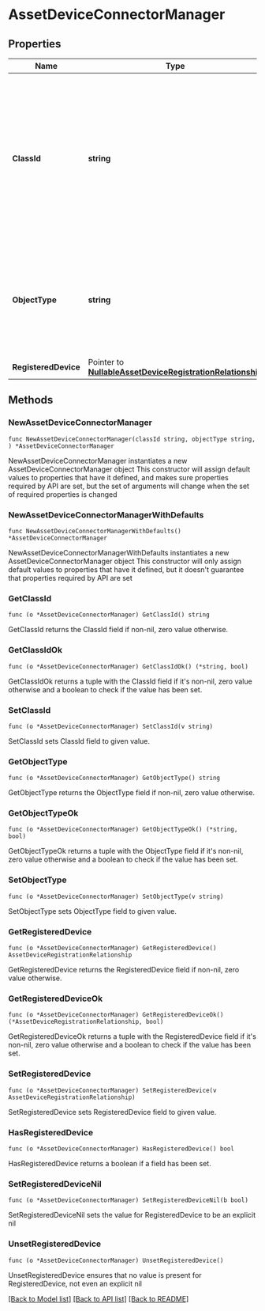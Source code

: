 # AssetDeviceConnectorManager

## Properties

Name | Type | Description | Notes
------------ | ------------- | ------------- | -------------
**ClassId** | **string** | The fully-qualified name of the instantiated, concrete type. This property is used as a discriminator to identify the type of the payload when marshaling and unmarshaling data. | [default to "asset.DeviceConnectorManager"]
**ObjectType** | **string** | The fully-qualified name of the instantiated, concrete type. The value should be the same as the &#39;ClassId&#39; property. | [default to "asset.DeviceConnectorManager"]
**RegisteredDevice** | Pointer to [**NullableAssetDeviceRegistrationRelationship**](AssetDeviceRegistrationRelationship.md) |  | [optional] 

## Methods

### NewAssetDeviceConnectorManager

`func NewAssetDeviceConnectorManager(classId string, objectType string, ) *AssetDeviceConnectorManager`

NewAssetDeviceConnectorManager instantiates a new AssetDeviceConnectorManager object
This constructor will assign default values to properties that have it defined,
and makes sure properties required by API are set, but the set of arguments
will change when the set of required properties is changed

### NewAssetDeviceConnectorManagerWithDefaults

`func NewAssetDeviceConnectorManagerWithDefaults() *AssetDeviceConnectorManager`

NewAssetDeviceConnectorManagerWithDefaults instantiates a new AssetDeviceConnectorManager object
This constructor will only assign default values to properties that have it defined,
but it doesn't guarantee that properties required by API are set

### GetClassId

`func (o *AssetDeviceConnectorManager) GetClassId() string`

GetClassId returns the ClassId field if non-nil, zero value otherwise.

### GetClassIdOk

`func (o *AssetDeviceConnectorManager) GetClassIdOk() (*string, bool)`

GetClassIdOk returns a tuple with the ClassId field if it's non-nil, zero value otherwise
and a boolean to check if the value has been set.

### SetClassId

`func (o *AssetDeviceConnectorManager) SetClassId(v string)`

SetClassId sets ClassId field to given value.


### GetObjectType

`func (o *AssetDeviceConnectorManager) GetObjectType() string`

GetObjectType returns the ObjectType field if non-nil, zero value otherwise.

### GetObjectTypeOk

`func (o *AssetDeviceConnectorManager) GetObjectTypeOk() (*string, bool)`

GetObjectTypeOk returns a tuple with the ObjectType field if it's non-nil, zero value otherwise
and a boolean to check if the value has been set.

### SetObjectType

`func (o *AssetDeviceConnectorManager) SetObjectType(v string)`

SetObjectType sets ObjectType field to given value.


### GetRegisteredDevice

`func (o *AssetDeviceConnectorManager) GetRegisteredDevice() AssetDeviceRegistrationRelationship`

GetRegisteredDevice returns the RegisteredDevice field if non-nil, zero value otherwise.

### GetRegisteredDeviceOk

`func (o *AssetDeviceConnectorManager) GetRegisteredDeviceOk() (*AssetDeviceRegistrationRelationship, bool)`

GetRegisteredDeviceOk returns a tuple with the RegisteredDevice field if it's non-nil, zero value otherwise
and a boolean to check if the value has been set.

### SetRegisteredDevice

`func (o *AssetDeviceConnectorManager) SetRegisteredDevice(v AssetDeviceRegistrationRelationship)`

SetRegisteredDevice sets RegisteredDevice field to given value.

### HasRegisteredDevice

`func (o *AssetDeviceConnectorManager) HasRegisteredDevice() bool`

HasRegisteredDevice returns a boolean if a field has been set.

### SetRegisteredDeviceNil

`func (o *AssetDeviceConnectorManager) SetRegisteredDeviceNil(b bool)`

 SetRegisteredDeviceNil sets the value for RegisteredDevice to be an explicit nil

### UnsetRegisteredDevice
`func (o *AssetDeviceConnectorManager) UnsetRegisteredDevice()`

UnsetRegisteredDevice ensures that no value is present for RegisteredDevice, not even an explicit nil

[[Back to Model list]](../README.md#documentation-for-models) [[Back to API list]](../README.md#documentation-for-api-endpoints) [[Back to README]](../README.md)


